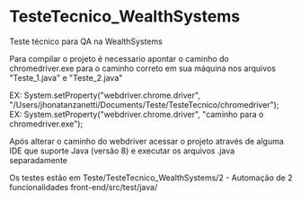 # TesteTecnico_WealthSystems
Teste técnico para QA na WealthSystems 
 
Para compilar o projeto é necessario apontar o caminho do chromedriver.exe para o caminho correto em sua máquina nos arquivos "Teste_1.java" e "Teste_2.java"

EX: System.setProperty("webdriver.chrome.driver", "/Users/jhonatanzanetti/Documents/Teste/TesteTecnico/chromedriver");
EX: System.setProperty("webdriver.chrome.driver", "caminho para o chromedriver.exe");

Após alterar o caminho do webdriver acessar o projeto através de alguma IDE que suporte Java (versão 8) e executar os arquivos .java separadamente

Os testes estão em Teste/TesteTecnico_WealthSystems/2 - Automação de 2 funcionalidades front-end/src/test/java/
